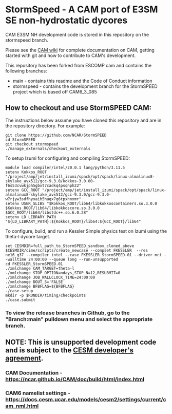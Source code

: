 # StormSpeed - A CAM port of E3SM SE non-hydrostatic dycores

CAM E3SM NH development code is stored in this repository on the stormspeed branch.

Please see the [CAM wiki](https://github.com/ESCOMP/CAM/wiki) for complete documentation on CAM, getting started with git and how to contribute to CAM's development.

This repository has been forked from ESCOMP cam and contains the following branches:
* main - contains this readme and the Code of Conduct information
* stormspeed - contains the development branch for the StormSPEED project which is based off CAM6_3_085

## How to checkout and use StormSPEED CAM:

The instructions below assume you have cloned this repository and are in the repository directory. For example:
```
git clone https://github.com/NCAR/StormSPEED
cd StormSPEED
git checkout stormspeed
./manage_externals/checkout_externals
```
To setup Izumi for configuring and compiling StormSPEED:

```
module load compiler/intel/20.0.1 lang/python/3.11.5
setenv Kokkos_ROOT "/project/amp/jet/install_izumi/spack/opt/spack/linux-almalinux8-skylake_avx512/gcc-9.3.0/kokkos-3.0.00-f6s53cvwkjph5gbxt7cadkq4psqnph22"
setenv GCC_ROOT "/project/amp/jet/install_izumi/spack/opt/spack/linux-almalinux8-skylake_avx512/gcc-9.3.0/gcc-9.3.0-w7rjyw3sdfhyxaih5huqx7q6tpxhnxmr"
setenv USER_SLIBS "$Kokkos_ROOT/lib64/libkokkoscontainers.so.3.0.0 $Kokkos_ROOT/lib64/libkokkoscore.so.3.0.0 $GCC_ROOT/lib64/libstdc++.so.6.0.28"
setenv LD_LIBRARY_PATH "${LD_LIBRARY_PATH}:${Kokkos_ROOT}/lib64:${GCC_ROOT}/lib64"
```
To configure, build, and run a Kessler Simple physics test on Izumi using the theta-l dycore target.

```
set CESMDIR=full_path_to_StormSPEED_sandbox_cloned_above
$CESMDIR/cime/scripts/create_newcase --compset FKESSLER  --res ne16_g37 --compiler intel --case FKESSLER_StormSPEED.01 --driver mct --walltime 24:00:00 --queue long --run-unsupported
cd FKESSLER_StormSPEED.01
./xmlchange CAM_TARGET=theta-l
./xmlchange STOP_OPTION=ndays,STOP_N=12,RESUBMIT=0
./xmlchange JOB_WALLCLOCK_TIME=24:00:00
./xmlchange DOUT_S='FALSE'
./xmlchange BFBFLAG=${BFBFLAG}
./case.setup
mkdir -p $RUNDIR/timing/checkpoints
./case.submit
```

### To view the release branches in Github, go to the "Branch:main" pulldown menu and select the appropriate branch.

## NOTE: This is **unsupported** development code and is subject to the [CESM developer's agreement](https://www.cgd.ucar.edu/sections/cseg/policies).

### CAM Documentation - https://ncar.github.io/CAM/doc/build/html/index.html

### CAM6 namelist settings - https://docs.cesm.ucar.edu/models/cesm2/settings/current/cam_nml.html

